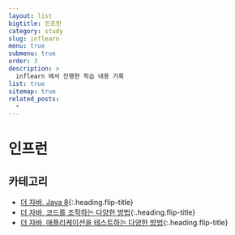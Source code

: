 ```yaml
---
layout: list
bigtitle: 인프런
category: study
slug: inflearn
menu: true
submenu: true
order: 3
description: >
  inflearn 에서 진행한 학습 내용 기록
list: true
sitemap: true
related_posts:
  - 
---
```

# 인프런

## 카테고리

* [더 자바, Java 8]{:.heading.flip-title}
* [더 자바, 코드를 조작하는 다양한 방법]{:.heading.flip-title}
* [더 자바, 애플리케이션을 테스트하는 다양한 방법]{:.heading.flip-title}

[더 자바, Java 8]: /the-java8/
[더 자바, 코드를 조작하는 다양한 방법]: /the-java-code-manipulation/
[더 자바, 애플리케이션을 테스트하는 다양한 방법]: /the-java-test-application/

